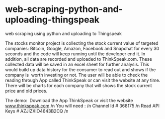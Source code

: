 # web-scraping-python-and-uploading-thingspeak
web scraping using python and uploading to Thingspeak

The stocks monitor project is collecting the stock current value of targeted companies: Bitcoin, Google, Amazon, Facebook and Snapchat for every 30 seconds and the code will keep running until the developer end it. In addition, all data are recorded and uploaded to ThinkSpeak.com. These collected data will be saved in an excel sheet for further analysis. This would build up data history for the consumer to read out and shows if the company is  worth investing or not. The user will be able to check the reading through App called ThinkSpeak or can visit the website at any time. There will be charts for each company that will shows the stock current price and old prices.



The demo:  Download the App ThinkSpeak or visit the website www.thinkspeak.com /n
You will need : /n
Channel Id # 368175 /n
Read API Keys # AZJIZXIO4643B2CQ /n
